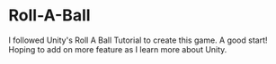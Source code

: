 # Roll-A-Ball
I followed Unity's Roll A Ball Tutorial to create this game. A good start! Hoping to add on more feature as I learn more about Unity.
